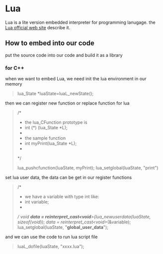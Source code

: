 # Lua
Lua is a lite version embedded interpreter for programming lanugage.
the [Lua official web site](http://www.lua.org/about.html) describe it.

## How to embed into our code
put the source code into our code and build it as a library

### for C++
when we want to embed Lua, we need init the lua environment in our memory
> lua_State *luaState=luaL_newState();

then we can register new function or replace function for lua
> /*
> * the lua_CFunction prototype is
> * int (*) (lua_State *L);
> *
> * the sample function
> * int myPrint(lua_State *L);
> *
> */
>
> lua_pushcfunction(luaState, myPrint);
> lua_setglobal(luaState, "print")
>

set lua user data, the data can be get in our register functions
> /*
> * we have a variable with type int like:
> * int variable;
> * 
> */
> void **data = reinterpret_cast<void**>(lua_newuserdata(luaState, sizeof(void*));
> *data = reinterpret_cast<void*>(&variable);
> lua_setglobal(luaState, "__global_user_data__");

and we can use the code to run lua script file
> luaL_dofile(luaState, "xxxx.lua");

